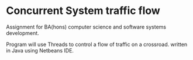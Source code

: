 # Concurrent System traffic flow

Assignment for BA(hons) computer science and software systems development.

Program will use Threads to control a flow of traffic on a crossroad. written in Java using Netbeans IDE.
